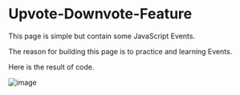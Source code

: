 # Upvote-Downvote-Feature

This page is simple but contain some JavaScript Events.

The reason for building this page is to practice and learning Events.

Here is the result  of code.

![image](https://github.com/Oroxhimaru/Upvote-Downvote-Feature/assets/110180871/cf807730-38cd-4ae7-b6a1-176f4e67b7f9)
